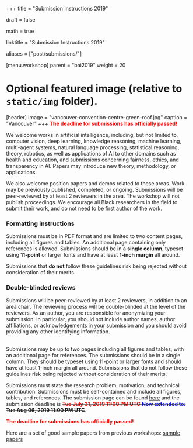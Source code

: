 +++
title = "Submission Instructions 2019"

draft = false

math = true

linktitle = "Submission Instructions 2019"

aliases = ["post/submissions/"]

[menu.workshop]
    parent = "bai2019"
    weight = 20

# Optional featured image (relative to `static/img` folder).
[header]
image = "vancouver-convention-centre-green-roof.jpg"
caption = "Vancouver"
+++
<span style="color:red">__The deadline for submissions has officially passed!__</span>

We welcome works in artificial intelligence, including, but not limited to, computer vision, deep learning, knowledge reasoning, machine learning, multi-agent systems, natural language processing, statistical reasoning, theory, robotics, as well as applications of AI to other domains such as health and education, and submissions concerning fairness, ethics, and transparency in AI. Papers may introduce new theory, methodology, or applications.

We also welcome position papers and demos related to these areas. Work may be previously published, completed, or ongoing. Submissions will be peer-reviewed by at least 2 reviewers in the area. The workshop will not publish proceedings. We encourage all Black researchers in the field to submit their work, and do not need to be first author of the work. 

### Formatting instructions
Submissions must be in PDF format and are limited to two content pages, including all figures and tables. An additional page containing only references is allowed. Submissions should be in a __single column__, typeset using __11-point__ or larger fonts and have at least __1-inch margin__ all around. 

Submissions that __do not__ follow these guidelines risk being rejected without consideration of their merits. 

### Double-blinded reviews
Submissions will be peer-reviewed by at least 2 reviewers, in addition to an area chair. The reviewing process will be double-blinded at the level of the reviewers. As an author, you are responsible for anonymizing your submission. In particular, you should not include author names, author affiliations, or acknowledgements in your submission and you should avoid providing any other identifying information.


<br>
Submissions may be up to two pages including all figures and tables, with an additional page for references. The submissions should be in a single column. They should be typeset using 11-point or larger fonts and should have at least 1-inch margin all around. Submissions that do not follow these guidelines risk being rejected without consideration of their merits.  
<br>

Submissions must state the research problem, motivation, and technical contribution. Submissions must be self-contained and include all figures, tables, and references. The submission page can be found [here](https://cmt3.research.microsoft.com/BLACKINAI2019) and the submission deadline is ~~<span style="color:red">__Tue July 31, 2019 11:00 PM UTC__</span> <span style="color:blue">__Now extended to:__</span> __Tue Aug 06, 2019 11:00 PM UTC__~~.

<span style="color:red">__The deadline for submissions has officially passed!__</span>

Here are a set of good sample papers from previous workshops: [sample papers](https://github.com/blackinai/blackinai.github.io/tree/master/papers)
